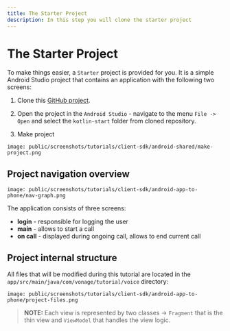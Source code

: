 ```yaml
---
title: The Starter Project
description: In this step you will clone the starter project
---
```


# The Starter Project

To make things easier, a `Starter` project is provided for you. It is a simple Android Studio project that contains an application with the following two screens:

1. Clone this [GitHub project](https://github.com/nexmo-community/client-sdk-android-tutorial-voice-app-to-phone).

2. Open the project in the `Android Studio` - navigate to the menu `File -> Open` and select the `kotlin-start` folder from cloned repository.

3. Make project
```screenshot
image: public/screenshots/tutorials/client-sdk/android-shared/make-project.png
```

## Project navigation overview

```screenshot
image: public/screenshots/tutorials/client-sdk/android-app-to-phone/nav-graph.png
```

The application consists of three screens: 

- **login** - responsible for logging the user
- **main** - allows to start a call
- **on call** - displayed during ongoing call, allows to end current call

## Project internal structure

All files that will be modified during this tutorial are located in the `app/src/main/java/com/vonage/tutorial/voice` directory:

```screenshot
image: public/screenshots/tutorials/client-sdk/android-app-to-phone/project-files.png
```

> **NOTE:** Each view is represented by two classes -> `Fragment` that is the thin view and `ViewModel` that handles the view logic.
